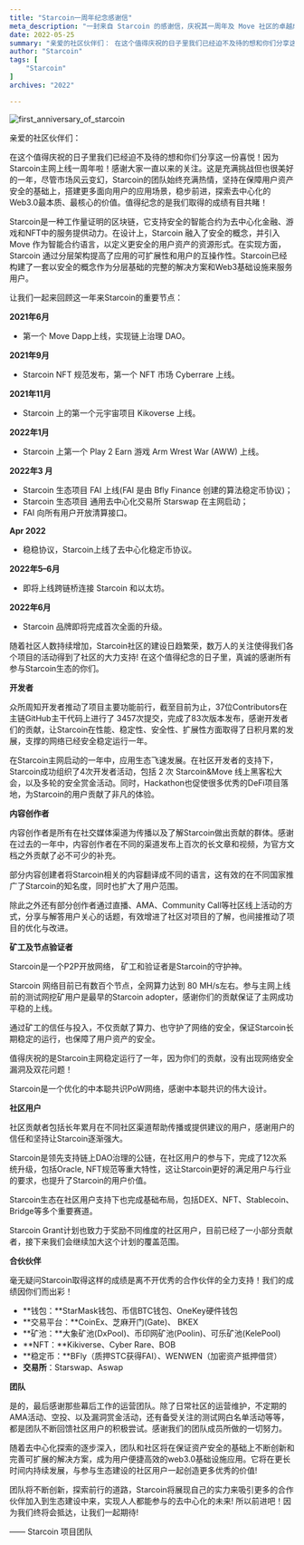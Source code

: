 ```yaml
---
title: "Starcoin一周年纪念感谢信"
meta_description: "一封来自 Starcoin 的感谢信，庆祝其一周年及 Move 社区的卓越成就。"
date: 2022-05-25
summary: "亲爱的社区伙伴们： 在这个值得庆祝的日子里我们已经迫不及待的想和你们分享这一份喜悦！因为Starcoin主网上线一周年啦！感谢大家一直以来的关注。这是充满挑战但也很美好的一年，尽管市场风云变幻，Starcoin...."
author: "Starcoin"
tags: [
    "Starcoin"
]
archives: "2022"

---
```


![first_anniversary_of_starcoin](/images/hackathon/first_anniversary_of_starcoin.png)

亲爱的社区伙伴们：

在这个值得庆祝的日子里我们已经迫不及待的想和你们分享这一份喜悦！因为Starcoin主网上线一周年啦！感谢大家一直以来的关注。这是充满挑战但也很美好的一年，尽管市场风云变幻，Starcoin的团队始终充满热情，坚持在保障用户资产安全的基础上，搭建更多面向用户的应用场景，稳步前进，探索去中心化的Web3.0最本质、最核心的价值。值得纪念的是我们取得的成绩有目共睹！

Starcoin是一种工作量证明的区块链，它支持安全的智能合约为去中心化金融、游戏和NFT中的服务提供动力。在设计上，Starcoin 融入了安全的概念，并引入 Move 作为智能合约语言，以定义更安全的用户资产的资源形式。在实现方面，Starcoin 通过分层架构提高了应用的可扩展性和用户的互操作性。Starcoin已经构建了一套以安全的概念作为分层基础的完整的解决方案和Web3基础设施来服务用户。

让我们一起来回顾这一年来Starcoin的重要节点：

**2021年6月**

- 第一个 Move Dapp上线，实现链上治理 DAO。

**2021年9月**

- Starcoin NFT 规范发布，第一个 NFT 市场 Cyberrare 上线。

**2021年11月**

- Starcoin 上的第一个元宇宙项目 Kikoverse 上线。

**2022年1月**

- Starcoin 上第一个 Play 2 Earn 游戏 Arm Wrest War (AWW) 上线。

**2022年3 月**

- Starcoin 生态项目 FAI 上线(FAI 是由 Bfly Finance 创建的算法稳定币协议)；
- Starcoin 生态项目 通用去中心化交易所 Starswap 在主网启动；
- FAI 向所有用户开放清算接口。

**Apr 2022**

- 稳稳协议，Starcoin上线了去中心化稳定币协议。

**2022年5–6月**

- 即将上线跨链桥连接 Starcoin 和以太坊。

**2022年6月**

- Starcoin 品牌即将完成首次全面的升级。

随着社区人数持续增加，Starcoin社区的建设日趋繁荣，数万人的关注使得我们各个项目的活动得到了社区的大力支持! 在这个值得纪念的日子里，真诚的感谢所有参与Starcoin生态的你们。

**开发者**

众所周知开发者推动了项目主要功能前行，截至目前为止，37位Contributors在主链GitHub主干代码上进行了 3457次提交，完成了83次版本发布，感谢开发者们的贡献，让Starcoin在性能、稳定性、安全性、扩展性方面取得了日积月累的发展，支撑的网络已经安全稳定运行一年。

在Starcoin主网启动的一年中，应用生态飞速发展。在社区开发者的支持下，Starcoin成功组织了4次开发者活动，包括 2 次 Starcoin&Move 线上黑客松大会，以及多轮的安全赏金活动。同时，Hackathon也促使很多优秀的DeFi项目落地，为Starcoin的用户贡献了非凡的体验。

**内容创作者**

内容创作者是所有在社交媒体渠道为传播以及了解Starcoin做出贡献的群体。感谢在过去的一年中，内容创作者在不同的渠道发布上百次的长文章和视频，为官方文档之外贡献了必不可少的补充。

部分内容创建者将Starcoin相关的内容翻译成不同的语言，这有效的在不同国家推广了Starcoin的知名度，同时也扩大了用户范围。

除此之外还有部分创作者通过直播、AMA、Community Call等社区线上活动的方式，分享与解答用户关心的话题，有效增进了社区对项目的了解，也间接推动了项目的优化与改进。

**矿工及节点验证者**

Starcoin是一个P2P开放网络， 矿工和验证者是Starcoin的守护神。

Starcoin 网络目前已有数百个节点，全网算力达到 80 MH/s左右。参与主网上线前的测试网挖矿用户是最早的Starcoin adopter，感谢你们的贡献保证了主网成功平稳的上线。

通过矿工的信任与投入，不仅贡献了算力、也守护了网络的安全，保证Starcoin长期稳定的运行，也保障了用户资产的安全。

值得庆祝的是Starcoin主网稳定运行了一年，因为你们的贡献，没有出现网络安全漏洞及双花问题！

Starcoin是一个优化的中本聪共识PoW网络，感谢中本聪共识的伟大设计。

**社区用户**

社区贡献者包括长年累月在不同社区渠道帮助传播或提供建议的用户，感谢用户的信任和坚持让Starcoin逐渐强大。

Starcoin是领先支持链上DAO治理的公链，在社区用户的参与下，完成了12次系统升级，包括Oracle, NFT规范等重大特性，这让Starcoin更好的满足用户与行业的要求，也提升了Starcoin的用户价值。

Starcoin生态在社区用户支持下也完成基础布局，包括DEX、NFT、Stablecoin、Bridge等多个重要赛道。

Starcoin Grant计划也致力于奖励不同维度的社区用户，目前已经了一小部分贡献者，接下来我们会继续加大这个计划的覆盖范围。

**合伙伙伴**

毫无疑问Starcoin取得这样的成绩是离不开优秀的合作伙伴的全力支持！我们的成绩因你们而出彩！

- **钱包：**StarMask钱包、币信BTC钱包、OneKey硬件钱包
- **交易平台：**CoinEx、芝麻开门(Gate)、 BKEX
- **矿池：**大象矿池(DxPool)、币印网矿池(Poolin)、可乐矿池(KelePool)
- **NFT：**Kikiverse、Cyber Rare、BOB
- **稳定币：**BFly（质押STC获得FAI）、WENWEN（加密资产抵押借贷）
- **交易所**：Starswap、Aswap

**团队**

是的，最后感谢那些幕后工作的运营团队。除了日常社区的运营维护，不定期的AMA活动、空投、以及漏洞赏金活动，还有备受关注的测试网白名单活动等等，都是团队不断回馈社区用户的积极尝试。感谢我们的团队成员所做的一切努力。

随着去中心化探索的逐步深入，团队和社区将在保证资产安全的基础上不断创新和完善可扩展的解决方案，成为用户便捷高效的web3.0基础设施应用。它将在更长时间内持续发展，与参与生态建设的社区用户一起创造更多优秀的价值!

团队将不断创新，探索前行的道路，Starcoin将展现自己的实力来吸引更多的合作伙伴加入到生态建设中来，实现人人都能参与的去中心化的未来! 所以前进吧！因为我们终将会抵达，让我们一起期待!

—— Starcoin 项目团队
